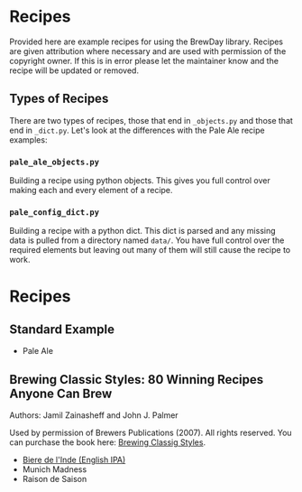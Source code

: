 # Recipes

Provided here are example recipes for using the BrewDay library.  Recipes are
given attribution where necessary and are used with permission of the
copyright owner.  If this is in error please let the maintainer know and the
recipe will be updated or removed.

## Types of Recipes

There are two types of recipes, those that end in `_objects.py` and those that
end in `_dict.py`.   Let's look at the differences with the Pale Ale recipe
examples:

### `pale_ale_objects.py`

Building a recipe using python objects.  This gives you full control over
making each and every element of a recipe.

### `pale_config_dict.py`

Building a recipe with a python dict.  This dict is parsed and any missing data
is pulled from a directory named `data/`.  You have full control over the
required elements but leaving out many of them will still cause the recipe to
work.

# Recipes

## Standard Example

- Pale Ale

## Brewing Classic Styles: 80 Winning Recipes Anyone Can Brew

Authors: Jamil Zainasheff and John J. Palmer

Used by permission of Brewers Publications (2007). All rights reserved.
You can purchase the book here: [Brewing Classig Styles](http://www.brewerspublications.com/books/brewing-classic-styles-80-winning-recipes-anyone-can-brew/).

- [Biere de l'Inde (English IPA)](./biere_de_linde_dict.py)
- Munich Madness
- Raison de Saison
